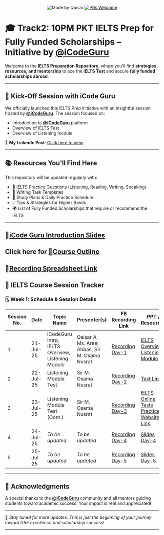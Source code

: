 <div align="center">

![Made by Qaisar](https://img.shields.io/badge/Made%20by-Qaisar%20Abbas-blueviolet)
[![PRs Welcome](https://img.shields.io/badge/PRs-welcome-brightgreen.svg?style=flat-square)](http://makeapullrequest.com)

</div>

# 🎓 Track2: 10PM PKT IELTS Prep for Fully Funded Scholarships – Initiative by [@iCodeGuru](https://www.facebook.com/photo?fbid=1280869364044541&set=a.260463502751804)

Welcome to the **IELTS Preparation Repository**, where you'll find **strategies, resources, and mentorship** to ace the **IELTS Test** and secure **fully funded scholarships abroad**.

---

## 🚀 Kick-Off Session with iCode Guru

We officially launched this IELTS Prep initiative with an insightful session hosted by **[@iCodeGuru](https://www.facebook.com/iCodeguru)**. The session focused on:

* Introduction to **[@iCodeGuru](https://www.facebook.com/iCodeguru)** platform
* Overview of IELTS Test
* Overview of Listening module

🎥 **My LinkedIn Post**: [Click here to view](https://www.linkedin.com/feed/update/urn:li:activity:7353085991328342017/)

---

## 📚 Resources You'll Find Here

This repository will be updated regularly with:

* 📄 IELTS Practice Questions (Listening, Reading, Writing, Speaking)
* 🧠 Writing Task Templates
* 📝 Study Plans & Daily Practice Schedule
* 💡 Tips & Strategies for Higher Bands
* 🌍 List of Fully Funded Scholarships that require or recommend the IELTS

---

## 🧾[iCode Guru Introduction Slides](https://docs.google.com/presentation/d/1VrSHyUwVFob8Kw83aZ3u4BHdrdQYjR4byS1I-w18QAo/edit?slide=id.g1067dbb9740_2_142#slide=id.g1067dbb9740_2_142)

## Click here for [🧾Course Outline](https://1drv.ms/w/c/b2e43cb234ed6775/EZj3tOpGA9NDulJ1H0VwzdEBejDIecMqrZOv7WAybR5gBQ?e=SJ9Mx6)

## 🧾[Recording Spreadsheet Link](https://docs.google.com/spreadsheets/d/1GZF7QivHSiHD6TWobvyY_6afzHhNwXggFt9-EUrF2NQ/edit?gid=0#gid=0)

## 📅 IELTS Course Session Tracker
### 🗓️ Week 1: Schedule & Session Details
| Session No. | Date       | Topic Name                                  | Presenter(s)                                | FB Recording Link  | PPT / Resources                      |
|-------------|------------|----------------------------------------------|----------------------------------------------|---------------------|---------------------------------------|
| 1           | 21-Jul-25  | iCodeGuru Intro, IELTS Overview, Listening Module | Qaisar A, Ms. Areej Abbas, Sir M. Osama Nusrat | [Recording Day-1](https://www.facebook.com/iCodeguru/videos/1959570568230142/) | [IELTS Overview](https://gamma.app/docs/IELTS-Exam-Guide-International-English-Language-Testing-System-ccypyjq1fru76se), [Listening Module](https://docs.google.com/document/d/1CIBxUokkTb6N96aEMXlxaHGeb7EUsYzDuB3nMZ-6FUg/edit?usp=sharing) |
| 2           | 22-Jul-25  | Listening Module Test                              | Sir M. Osama Nusrat                              | [Recording Day-2](https://www.facebook.com/share/v/19SHZEHr1C/) | [Test Link](https://ieltsonlinetest.com/ielts-mock-test-2025-january-listening-practice-test-2?mode=practice_test&parts=full&duration=32)                    |
| 3           | 23-Jul-25  | Listening Module Test (Cont.)                              | Sir M. Osama Nusrat                              | [Recording Day-3](https://www.facebook.com/iCodeguru/videos/4001008116809175/) | [IELTS Online Tests Practice Website Link](https://ieltsonlinetests.com/)                    |
| 4           | 24-Jul-25  | *To be updated*                              | *To be updated*                              | [Recording Day-4](#) | [Slides Day-4](#)                    |
| 5           | 25-Jul-25  | *To be updated*                              | *To be updated*                              | [Recording Day-5](#) | [Slides Day-5](#)                    |



---
## 🙌 Acknowledgments

A special thanks to the **[@iCodeGuru](https://www.facebook.com/icodeguru)** community and all mentors guiding students toward academic success. Your impact is real and appreciated!

---

📌 *Stay tuned for more updates. This is just the beginning of your journey toward GRE excellence and scholarship success!*

---
